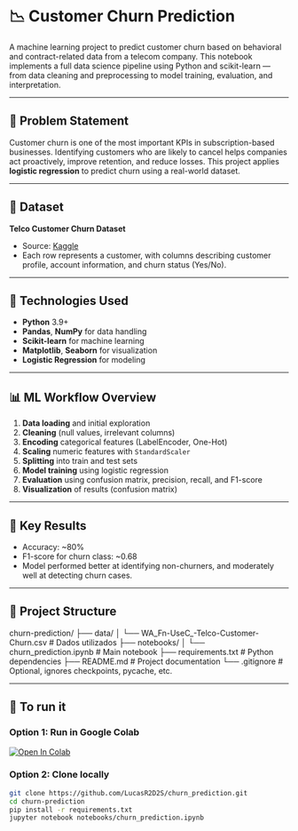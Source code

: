 # 📉 Customer Churn Prediction

A machine learning project to predict customer churn based on behavioral and contract-related data from a telecom company. This notebook implements a full data science pipeline using Python and scikit-learn — from data cleaning and preprocessing to model training, evaluation, and interpretation.

---

## 🧠 Problem Statement

Customer churn is one of the most important KPIs in subscription-based businesses. Identifying customers who are likely to cancel helps companies act proactively, improve retention, and reduce losses. This project applies **logistic regression** to predict churn using a real-world dataset.

---

## 📁 Dataset

**Telco Customer Churn Dataset**  
- Source: [Kaggle](https://www.kaggle.com/blastchar/telco-customer-churn)  
- Each row represents a customer, with columns describing customer profile, account information, and churn status (Yes/No).

---

## 🔧 Technologies Used

- **Python** 3.9+
- **Pandas**, **NumPy** for data handling
- **Scikit-learn** for machine learning
- **Matplotlib**, **Seaborn** for visualization
- **Logistic Regression** for modeling

---

## 📊 ML Workflow Overview

1. **Data loading** and initial exploration  
2. **Cleaning** (null values, irrelevant columns)  
3. **Encoding** categorical features (LabelEncoder, One-Hot)  
4. **Scaling** numeric features with `StandardScaler`  
5. **Splitting** into train and test sets  
6. **Model training** using logistic regression  
7. **Evaluation** using confusion matrix, precision, recall, and F1-score  
8. **Visualization** of results (confusion matrix)

---

## 🔎 Key Results

- Accuracy: ~80%  
- F1-score for churn class: ~0.68  
- Model performed better at identifying non-churners, and moderately well at detecting churn cases.

---

## 📂 Project Structure

churn-prediction/
├── data/
│ └── WA_Fn-UseC_-Telco-Customer-Churn.csv # Dados utilizados
├── notebooks/
│ └── churn_prediction.ipynb # Main notebook
├── requirements.txt # Python dependencies
├── README.md # Project documentation
└── .gitignore # Optional, ignores checkpoints, pycache, etc.


---

## 🚀 To run it

### Option 1: Run in Google Colab

[![Open In Colab](https://colab.research.google.com/assets/colab-badge.svg)](
https://colab.research.google.com/github/LucasR2D2S/churn-prediction/blob/main/notebooks/churn_prediction.ipynb)

### Option 2: Clone locally

```bash
git clone https://github.com/LucasR2D2S/churn_prediction.git
cd churn-prediction
pip install -r requirements.txt
jupyter notebook notebooks/churn_prediction.ipynb
